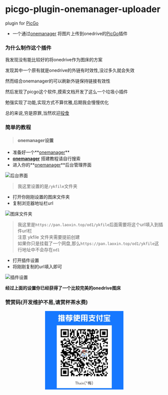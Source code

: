 # picgo-plugin-onemanager-uploader

plugin for [PicGo](https://github.com/Molunerfinn/PicGo)

- 一个通过[onemanager](https://github.com/qkqpttgf/OneManager-php) 将图片上传到onedrive的[PicGo](https://github.com/Molunerfinn/PicGo)插件

### 为什么制作这个插件

我发现没有能比较好的将onedrive作为图床的方案

发现其中一个原有就是onedrive的外链有时效性,没过多久就会失效

然而结合onemanager的可以刷新外链保持链接有效性

然后发现了picgo这个软件,摸索文档开发了这么一个垃圾小插件

勉强实现了功能,实现方式不算优雅,后期我会慢慢优化

总的来说,穷是原罪,当然欢迎[投食](#赞赏码)
### 简单的教程

> #### onemanager设置

- 准备好一个**[onemanager](https://github.com/qkqpttgf/OneManager-php)** 
- **[onemanager](https://github.com/qkqpttgf/OneManager-php)** 搭建教程请自行搜索
- 进入你的**[onemanager](https://github.com/qkqpttgf/OneManager-php)**后台管理界面

![后台界面](https://pan.laoxin.top/od1/ykfile/3f60a3e0db1fb0016b52c065a9099bb0.png)

> 我这里设置的是`/ykfile`文件夹

- 打开你刚刚设置的图床文件夹
- 复制浏览器地址栏url

![图床文件夹](https://pan.laoxin.top/od1/ykfile/ce1dcc30ee6091e4668613f76b2a46c4.png)

> 我这里是`https://pan.laoxin.top/od1/ykfile`后面需要将这个url填入到插件url栏<br>
> 注意 ykfile 文件夹需要提前创建<br>
> 如果你只是挂载了一个网盘,那么`https://pan.laoxin.top/od1/ykfile`这行地址中不会存在`od1`

- 打开插件设置
- 将刚刚复制的url填入即可

![插件设置](https://pan.laoxin.top/od1/ykfile/ccf7a5bf68f2e8567d6afc7a0633c033.png)

**经过上面的设置你已经获得了一个比较完美的onedrive图床**

### 赞赏码(开发维护不易,请赏杯茶水费)
<div align=center><img width="250" height="250" src="https://github.com/laoxinH/MyScript/blob/main/alpay.jpg"/></div>

